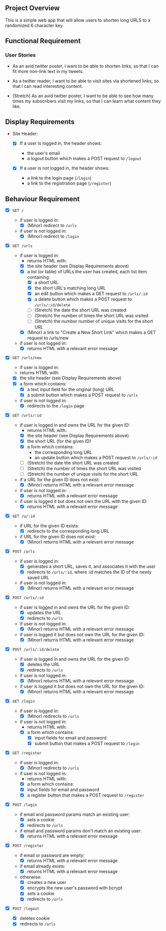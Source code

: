 ## Project Overview

This is a simple web app that will allow users to shorten long URLS to a randomized 6 character key.

## Functional Requirement

### User Stories
* As an avid twitter poster, I want to be able to shorten links, so that I can fit more non-link text in my tweets.

* As a twitter reader, I want to be able to visit sites via shortened links, so that I can read interesting content.

* (Stretch) As an avid twitter poster, I want to be able to see how many times my subscribers visit my links, so that I can learn what content they like.

## Display Requirements
* Site Header:

  - [x] If a user is logged in, the header shows:
    * the user's email
    * a logout button which makes a POST request to `/logout`
  
  - [x] If a user is not logged in, the header shows:
    * a link to the login page (`/login`)
    * a link to the registration page (`/register`)

## Behaviour Requirement

- [x] `GET /`
  * if user is logged in:
    - [x] (Minor) redirect to `/urls`
  * if user is not logged in:
    - [x] (Minor) redirect to `/login`

- [x] `GET /urls`
  * if user is logged in:
    * returns HTML with:
    - [x] the site header (see Display Requirements above)
    - [x] a list (or table) of URLs the user has created, each list item containing:
      - [x] a short URL
      - [x] the short URL's matching long URL
      - [x] an edit button which makes a GET request to `/urls/:id`
      - [x] a delete button which makes a POST request to `/urls/:id/delete`
      - [ ] (Stretch) the date the short URL was created
      - [ ] (Stretch) the number of times the short URL was visited
      - [ ] (Stretch) the number number of unique visits for the short URL
    - [x] (Minor) a link to "Create a New Short Link" which makes a GET request to /urls/new
  * if user is not logged in:
    - [x] returns HTML with a relevant error message

- [x] `GET /urls/new`
  * if user is logged in:
  * returns HTML with:
  - [x] the site header (see Display Requirements above)
  - [x] a form which contains:
    - [x] a text input field for the original (long) URL
    - [x] a submit button which makes a POST request to `/urls`
  * if user is not logged in:
    - [x] redirects to the `/login` page

- [x] `GET /urls/:id`
  * if user is logged in and owns the URL for the given ID:
    * returns HTML with:
    - [x] the site header (see Display Requirements above)
    - [x] the short URL (for the given ID)
    - [x] a form which contains:
      * the corresponding long URL
      * an update button which makes a POST request to `/urls/:id`
    - [ ] (Stretch) the date the short URL was created
    - [ ] (Stretch) the number of times the short URL was visited
    - [ ] (Stretch) the number of unique visits for the short URL
  * if a URL for the given ID does not exist:
    - [x] (Minor) returns HTML with a relevant error message
  * if user is not logged in:
    - [x] returns HTML with a relevant error message
  * if user is logged it but does not own the URL with the given ID:
    - [x] returns HTML with a relevant error message

- [x] `GET /u/:id`
  * if URL for the given ID exists:
    - [x] redirects to the corresponding long URL
  * if URL for the given ID does not exist:
    - [x] (Minor) returns HTML with a relevant error message

- [x] `POST /urls`
  * if user is logged in:
    - [x] generates a short URL, saves it, and associates it with the user
    - [x] redirects to `/urls/:id`, where :id matches the ID of the newly saved URL
  * if user is not logged in:
    - [x] (Minor) returns HTML with a relevant error message

- [x] `POST /urls/:id`
  * if user is logged in and owns the URL for the given ID:
    - [x] updates the URL
    - [x] redirects to `/urls`
  * if user is not logged in:
    - [x] (Minor) returns HTML with a relevant error message
  * if user is logged it but does not own the URL for the given ID:
    - [x] (Minor) returns HTML with a relevant error message

- [x] `POST /urls/:id/delete`
  * if user is logged in and owns the URL for the given ID:
    - [x] deletes the URL
    - [x] redirects to `/urls`
  * if user is not logged in:
    - [x] (Minor) returns HTML with a relevant error message
  * if user is logged it but does not own the URL for the given ID:
    - [x] (Minor) returns HTML with a relevant error message

- [x] `GET /login`
  * if user is logged in:
    - [x] (Minor) redirects to `/urls`
  * if user is not logged in:
    * returns HTML with:
    - [x] a form which contains:
      - [x] input fields for email and password
      - [x] submit button that makes a POST request to `/login`

- [x] `GET /register`
  * if user is logged in:
    - [x] (Minor) redirects to `/urls`
  * if user is not logged in:
    * returns HTML with:
    - [x] a form which contains:
    - [x] input fields for email and password
    - [x] a register button that makes a POST request to `/register`

- [x] `POST /login`

  * if email and password params match an existing user:
    - [x] sets a cookie
    - [x] redirects to `/urls`
  * if email and password params don't match an existing  user:
    - [x] returns HTML with a relevant error message

- [x] `POST /register`
  * if email or password are empty:
    - [x] returns HTML with a relevant error message
  * if email already exists:
    - [x] returns HTML with a relevant error message
  * otherwise:
    - [x] creates a new user
    - [x] encrypts the new user's password with bcrypt
    - [x] sets a cookie
    - [x] redirects to `/urls`

- [x] `POST /logout`
  - [x] deletes cookie
  - [x] redirects to `/urls`